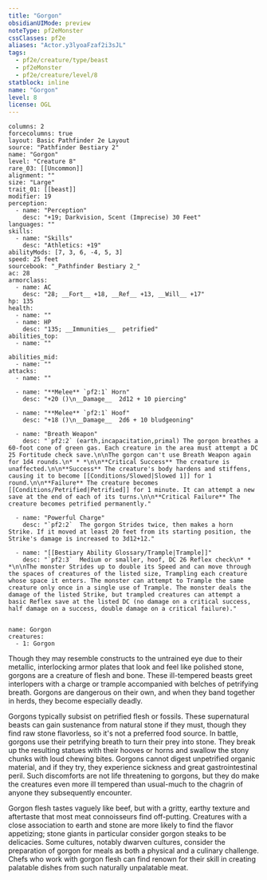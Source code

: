 ```yaml
---
title: "Gorgon"
obsidianUIMode: preview
noteType: pf2eMonster
cssClasses: pf2e
aliases: "Actor.y3lyoaFzaf2i3sJL" 
tags:
  - pf2e/creature/type/beast
  - pf2eMonster
  - pf2e/creature/level/8
statblock: inline
name: "Gorgon"
level: 8
license: OGL
---
```


```statblock
columns: 2
forcecolumns: true
layout: Basic Pathfinder 2e Layout
source: "Pathfinder Bestiary 2"
name: "Gorgon"
level: "Creature 8"
rare_03: [[Uncommon]]
alignment: ""
size: "Large"
trait_01: [[beast]]
modifier: 19
perception:
  - name: "Perception"
    desc: "+19; Darkvision, Scent (Imprecise) 30 Feet"
languages: ""
skills:
  - name: "Skills"
    desc: "Athletics: +19"
abilityMods: [7, 3, 6, -4, 5, 3]
speed: 25 feet
sourcebook: "_Pathfinder Bestiary 2_"
ac: 28
armorclass:
  - name: AC
    desc: "28; __Fort__ +18, __Ref__ +13, __Will__ +17"
hp: 135
health:
  - name: ""
  - name: HP
    desc: "135; __Immunities__  petrified"
abilities_top:
  - name: ""

abilities_mid:
  - name: ""
attacks:
  - name: ""

  - name: "**Melee** `pf2:1` Horn"
    desc: "+20 ()\n__Damage__  2d12 + 10 piercing"

  - name: "**Melee** `pf2:1` Hoof"
    desc: "+18 ()\n__Damage__  2d6 + 10 bludgeoning"

  - name: "Breath Weapon"
    desc: "`pf2:2` (earth,incapacitation,primal) The gorgon breathes a 60-foot cone of green gas. Each creature in the area must attempt a DC 25 Fortitude check save.\n\nThe gorgon can't use Breath Weapon again for 1d4 rounds.\n* * *\n\n**Critical Success** The creature is unaffected.\n\n**Success** The creature's body hardens and stiffens, causing it to become [[Conditions/Slowed|Slowed 1]] for 1 round.\n\n**Failure** The creature becomes [[Conditions/Petrified|Petrified]] for 1 minute. It can attempt a new save at the end of each of its turns.\n\n**Critical Failure** The creature becomes petrified permanently."

  - name: "Powerful Charge"
    desc: "`pf2:2`  The gorgon Strides twice, then makes a horn Strike. If it moved at least 20 feet from its starting position, the Strike's damage is increased to 3d12+12."

  - name: "[[Bestiary Ability Glossary/Trample|Trample]]"
    desc: "`pf2:3`  Medium or smaller, hoof, DC 26 Reflex check\n* * *\n\nThe monster Strides up to double its Speed and can move through the spaces of creatures of the listed size, Trampling each creature whose space it enters. The monster can attempt to Trample the same creature only once in a single use of Trample. The monster deals the damage of the listed Strike, but trampled creatures can attempt a basic Reflex save at the listed DC (no damage on a critical success, half damage on a success, double damage on a critical failure)."
 
```

```encounter-table
name: Gorgon
creatures:
  - 1: Gorgon
```



Though they may resemble constructs to the untrained eye due to their metallic, interlocking armor plates that look and feel like polished stone, gorgons are a creature of flesh and bone. These ill-tempered beasts greet interlopers with a charge or trample accompanied with belches of petrifying breath. Gorgons are dangerous on their own, and when they band together in herds, they become especially deadly.

Gorgons typically subsist on petrified flesh or fossils. These supernatural beasts can gain sustenance from natural stone if they must, though they find raw stone flavorless, so it's not a preferred food source. In battle, gorgons use their petrifying breath to turn their prey into stone. They break up the resulting statues with their hooves or horns and swallow the stony chunks with loud chewing bites. Gorgons cannot digest unpetrified organic material, and if they try, they experience sickness and great gastrointestinal peril. Such discomforts are not life threatening to gorgons, but they do make the creatures even more ill tempered than usual-much to the chagrin of anyone they subsequently encounter.

Gorgon flesh tastes vaguely like beef, but with a gritty, earthy texture and aftertaste that most meat connoisseurs find off-putting. Creatures with a close association to earth and stone are more likely to find the flavor appetizing; stone giants in particular consider gorgon steaks to be delicacies. Some cultures, notably dwarven cultures, consider the preparation of gorgon for meals as both a physical and a culinary challenge. Chefs who work with gorgon flesh can find renown for their skill in creating palatable dishes from such naturally unpalatable meat.
